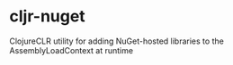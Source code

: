 # cljr-nuget
ClojureCLR utility for adding NuGet-hosted libraries to the AssemblyLoadContext at runtime
